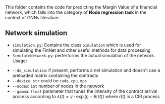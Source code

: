 This folder contains the code for predicting the Margin Value of a financial network, which falls into the category of **Node regression task** in the context of GNNs literature.

## Network simulation
- `simulation.py`: Contains the class `Simulation` which is used for simulating the FinNet and other useful methods for data processing
- `SimulateNetwork.py`: perferforms the actual simulation of the network. Usage:
 * `--do_simulation`: if present, performs a net simulation and doesn't use a preloaded matrix containing the contracts
 * `--device`: `str` could be `cuda`, `cpu`, `mps`
 * `--nodes`: `int` number of nodes in the network
 * `--gamma`: `float` parameter that tunes the intensity of the contract arrival process according to $\lambda(t) = \gamma \cdot \exp{(\eta -\theta r(t))}$ where $r(t)$ is a CIR process
